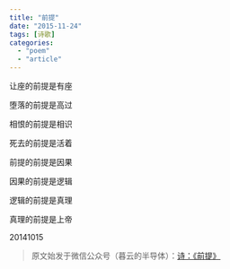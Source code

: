 ```yaml
---
title: "前提"
date: "2015-11-24"
tags: [诗歌]
categories: 
  - "poem"
  - "article"
---
```


让座的前提是有座  

堕落的前提是高过

相恨的前提是相识

死去的前提是活着

  

前提的前提是因果

因果的前提是逻辑

逻辑的前提是真理

真理的前提是上帝

  

20141015

> 原文始发于微信公众号（暮云的半导体）：[诗：《前提》](http://mp.weixin.qq.com/s?__biz=MzAxMzcyMDY4Ng==&mid=401802092&idx=1&sn=537f0c6388802339b91428411f9c68a1&chksm=0999ee6d3eee677b3611ce1e0650af2f88c59edab9907a6556367df4e5d02bb00a953e4a4c46&scene=27#wechat_redirect)
